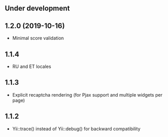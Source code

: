 Under development
-----------------

1.2.0 (2019-10-16)
-----------------
- Minimal score validation

1.1.4
-----------------
- RU and ET locales

1.1.3
-----------------
- Explicit recaptcha rendering (for Pjax support and multiple widgets per page)

1.1.2
-----------------
- Yii::trace() instead of Yii::debug() for backward compatibility
